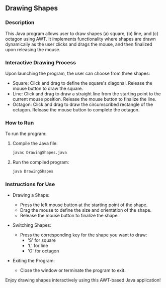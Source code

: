 ## Drawing Shapes

### Description 
This Java program allows user to draw shapes (a) square, (b) line, and (c) octagon using AWT. It implements functionality where shapes are drawn dynamically as the user clicks and drags the mouse, and then finalized upon releasing the mouse.

### Interactive Drawing Process
Upon launching the program, the user can choose from three shapes:

- Square: Click and drag to define the square's diagonal. Release the mouse button to draw the square.
- Line: Click and drag to draw a straight line from the starting point to the current mouse position. Release the mouse button to finalize the line.
- Octagon: Click and drag to draw the circumscribed rectangle of the octagon. Release the mouse button to complete the octagon.

### How to Run
To run the program:

1. Compile the Java file:
    ```bash
    javac DrawingShapes.java
    ```
2. Run the compiled program:
    ```bash
    java DrawingShapes
    ```

### Instructions for Use
- Drawing a Shape:
    -  Press the left mouse button at the starting point of the shape.
    - Drag the mouse to define the size and orientation of the shape.
    - Release the mouse button to finalize the shape.

- Switching Shapes:
    - Press the corresponding key for the shape you want to draw:
        - 'S' for square
        - 'L' for line
        - 'O' for octagon

- Exiting the Program:
    - Close the window or terminate the program to exit.

Enjoy drawing shapes interactively using this AWT-based Java application!